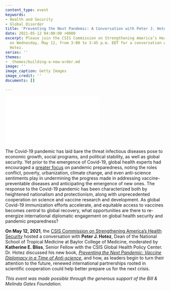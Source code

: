 ```yaml
---
content_type: event
keywords:
- Health and Security
- Global Disorder
title: 'Preventing the Next Pandemic: A Conversation with Peter J. Hotez'
date: 2021-05-12 04:00:00 +0000
excerpt: Please join the CSIS Commission on Strengthening America’s Health Security
  on Wednesday, May 12, from 3:00 to 3:45 p.m. EDT for a conversation with Peter J.
  Hotez.
series: ''
themes:
- _themes/building-a-new-order.md
image: ''
image_caption: Getty Images
image_credit: ''
documents: []

---
```

<div class="video-wrapper post-feature-video"> <iframe allow="autoplay; encrypted-media" allowfullscreen="" frameborder="0" title="" src="[https://www.youtube.com/embed/G9hDxgsZ94Q]()"></iframe></div>

The Covid-19 pandemic has laid bare the threat infectious diseases pose to economic growth, social programs, and political stability, as well as global security. Yet prior to the emergence of Covid-19, global health experts had encouraged a [greater focus](https://healthsecurity.csis.org/final-report/) on pandemic preparedness, noting the roles conflict, poverty, urbanization, climate change, and even anti-science sentiments play in undermining the progress made in addressing vaccine-preventable diseases and anticipating the emergence of new ones. The response to the Covid-19 pandemic has been characterized both by heightened nationalism and protectionism, along with unprecedented cooperation on science and vaccine research and development. As global Covid-19 immunization efforts accelerate, and equitable access to vaccines becomes central to global recovery, what opportunities are there to re-energize international diplomatic engagement on global health security and pandemic preparedness?

**On May 12, 2021**, the [CSIS Commission on Strengthening America’s Health Security](https://healthsecurity.csis.org/) hosted a conversation with **Peter J. Hotez**, Dean of the National School of Tropical Medicine at Baylor College of Medicine, moderated by **Katherine E. Bliss**, Senior Fellow with the CSIS Global Health Policy Center. Dr. Hotez discussed his new book, [_Preventing the Next Pandemic: Vaccine Diplomacy in a Time of Anti-science_](https://jhupbooks.press.jhu.edu/title/preventing-next-pandemic), and how, as leaders begin to turn their attention to the future, renewed international partnerships rooted in scientific cooperation could help better prepare us for the next crisis.

_This event was made possible through the generous support of the Bill & Melinda Gates Foundation._